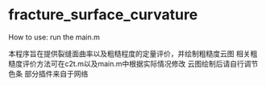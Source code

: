 # fracture_surface_curvature
How to use: run the main.m

本程序旨在提供裂缝面曲率以及粗糙程度的定量评价，并绘制粗糙度云图
相关粗糙度评价方法可在c2t.m以及main.m中根据实际情况修改
云图绘制后请自行调节色条
部分插件来自于网络
